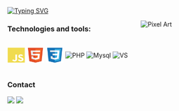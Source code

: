 [![Typing SVG](https://readme-typing-svg.demolab.com?font=Fira+Code&pause=1000&color=6793F7&width=435&lines=Olá%2C+pessoal!+me+chamo+Artic.;Bem+vindo+ao+meu+perfil!+)](https://git.io/typing-svg)

<img src="https://github.com/user-attachments/assets/3dd95ed7-9349-404f-8506-a3ad9a4cf5fb" alt="Pixel Art" align="right" width="200">

### Technologies and tools:

<div style="display: inline_block"><br>
  <img align="center" alt="Js" height="35" width="40" src="https://raw.githubusercontent.com/devicons/devicon/master/icons/javascript/javascript-plain.svg">
  <img align="center" alt="HTML" height="35" width="40" src="https://raw.githubusercontent.com/devicons/devicon/master/icons/html5/html5-original.svg">
  <img align="center" alt="CSS" height="35" width="40" src="https://raw.githubusercontent.com/devicons/devicon/master/icons/css3/css3-original.svg">
  <img align="center" alt="PHP" height="35" width="40" src="https://cdn.jsdelivr.net/gh/devicons/devicon/icons/php/php-plain.svg">
  <img align="center" alt= "Mysql" height="60" width="40" src="https://cdn.jsdelivr.net/gh/devicons/devicon/icons/mysql/mysql-original-wordmark.svg">       
  <img align="center" alt="VS" height="35" width="40" src="https://cdn.jsdelivr.net/gh/devicons/devicon/icons/vscode/vscode-original.svg">
</div><br>
    
### Contact

<div> 
  <a href="https://www.linkedin.com/in/cristinanevesb" target="_blank"><img src="https://img.shields.io/badge/-Instagram-%230077B5?style=for-the-badge&logo=linkedin&logoColor=white" target="_blank"></a> 
  <a href="mailto:anacristinabezerra.neves@gmail.com"><img src="https://img.shields.io/badge/-Gmail-%23333?style=for-the-badge&logo=gmail&logoColor=white" target="_blank"></a>
</div>
